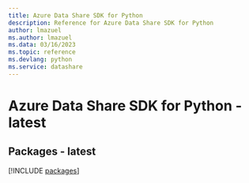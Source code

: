```yaml
---
title: Azure Data Share SDK for Python
description: Reference for Azure Data Share SDK for Python
author: lmazuel
ms.author: lmazuel
ms.data: 03/16/2023
ms.topic: reference
ms.devlang: python
ms.service: datashare
---
```

# Azure Data Share SDK for Python - latest
## Packages - latest
[!INCLUDE [packages](data-share-index.md)]